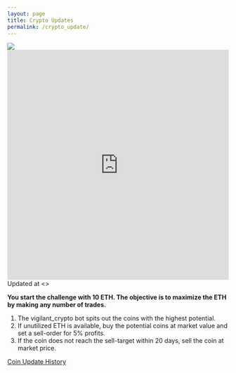 ```yaml
---
layout: page
title: Crypto Updates
permalink: /crypto_update/
---
```



<img src="{{site.baseurl}}/images/jekyll-logo.png">
<iframe id="igraph" scrolling="no" style="border:none;" seamless="seamless" src="https://plotly.com/~chris/1638.embed" height="525" width="100%"></iframe>
Updated at <>


<b>You start the challenge with 10 ETH. The objective is to maximize the ETH by making any number of trades.</b>

1. The vigilant_crypto bot spits out the coins with the highest potential.
2. If unutilized ETH is available, buy the potential coins at market value and set a sell-order for 5% profits.
3. If the coin does not reach the sell-target within 20 days, sell the coin at market price.

<a href="{{ site.baseurl }}/crypto_history">Coin Update History</a>

